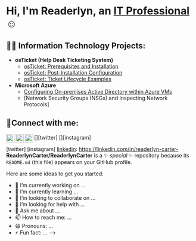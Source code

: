 <h1>Hi, I'm Readerlyn, an <a href="https://www.linkedin.com/in/readerlyn-carter">IT Professional</a>☺</h1>

<h2>👨‍💻 Information Technology Projects:</h2>

- <b>osTicket (Help Desk Ticketing System)</b>
  - [osTicket: Prerequisites and Installation](https://github.com/readerlyncarter/osticket-prereqs)
  - [osTicket: Post-Installation Configuration](https://github.com/ReaderlynCarter/osTicketPostInstallConfig)
  - [osTicket: Ticket Lifecycle Examples](https://github.com/ReaderlynCarter/osTicketLifecycle)
- <b>Microsoft Azure</b>
  - [Configuring On-premises Active Directory within Azure VMs](https://github.com/ReaderlynCarter/ConfigureOnPremisesActiveDirectoryinAzure)
  - [Network Security Groups (NSGs) and Inspecting Network Protocols]

<h2>🤳Connect with me:</h2>

[<img align="left" alt="Josh | Twitter" width="22px" src="https://cdn.jsdelivr.net/npm/simple-icons@v3/icons/twitter.svg" />][twitter]
[<img align="left" alt="Josh | LinkedIn" width="22px" src="https://cdn.jsdelivr.net/npm/simple-icons@v3/icons/linkedin.svg" />][linkedin]
[<img align="left" alt="Josh | Instagram" width="22px" src="https://cdn.jsdelivr.net/npm/simple-icons@v3/icons/instagram.svg" />][instagram]

[linkedin]: "https://linkedin.com/in/readerlyn-carter-b16452217



[twitter]
[instagram]
[linkedin]: https://linkedin.com/in/readerlyn-carter-
**ReaderlynCarter/ReaderlynCarter** is a ✨ _special_ ✨ repository because its `README.md` (this file) appears on your GitHub profile.

Here are some ideas to get you started:

- 🔭 I’m currently working on ...
- 🌱 I’m currently learning ...
- 👯 I’m looking to collaborate on ...
- 🤔 I’m looking for help with ...
- 💬 Ask me about ...
- 📫 How to reach me: ...
- 😄 Pronouns: ...
- ⚡ Fun fact: ...
-->
